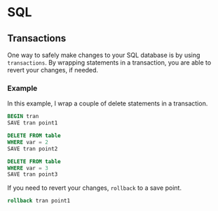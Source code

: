 
# SQL

## Transactions

One way to safely make changes to your SQL database is by using `transactions`. By wrapping statements in a transaction, you are able to revert your changes, if needed.

### Example
In this example, I wrap a couple of delete statements in a transaction.

```sql
BEGIN tran
SAVE tran point1

DELETE FROM table
WHERE var = 2
SAVE tran point2

DELETE FROM table
WHERE var = 3
SAVE tran point3
```

If you need to revert your changes, `rollback` to a save point.

```sql
rollback tran point1
```
